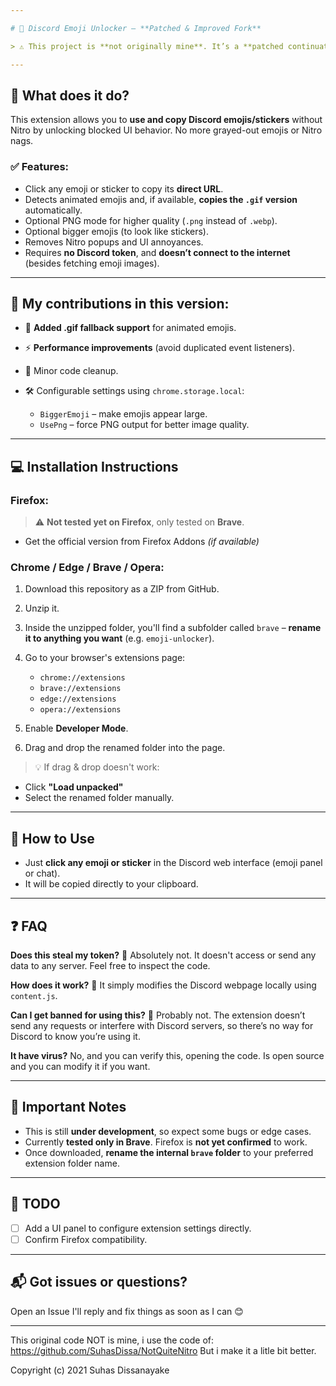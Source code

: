 ```yaml
---

# 💬 Discord Emoji Unlocker – **Patched & Improved Fork**

> ⚠️ This project is **not originally mine**. It’s a **patched continuation** with performance tweaks and some **new features** added on top of the original idea.

---
```


## 🚀 What does it do?

This extension allows you to **use and copy Discord emojis/stickers** without Nitro by unlocking blocked UI behavior. No more grayed-out emojis or Nitro nags.

### ✅ Features:

* Click any emoji or sticker to copy its **direct URL**.
* Detects animated emojis and, if available, **copies the `.gif` version** automatically.
* Optional PNG mode for higher quality (`.png` instead of `.webp`).
* Optional bigger emojis (to look like stickers).
* Removes Nitro popups and UI annoyances.
* Requires **no Discord token**, and **doesn’t connect to the internet** (besides fetching emoji images).

---

## 🔧 My contributions in this version:

* 🔄 **Added .gif fallback support** for animated emojis.
* ⚡ **Performance improvements** (avoid duplicated event listeners).
* 🧼 Minor code cleanup.
* 🛠️ Configurable settings using `chrome.storage.local`:

  * `BiggerEmoji` – make emojis appear large.
  * `UsePng` – force PNG output for better image quality.

---

## 💻 Installation Instructions

### Firefox:

> ⚠️ **Not tested yet on Firefox**, only tested on **Brave**.

* Get the official version from Firefox Addons *(if available)*

### Chrome / Edge / Brave / Opera:

1. Download this repository as a ZIP from GitHub.
2. Unzip it.
3. Inside the unzipped folder, you'll find a subfolder called `brave` – **rename it to anything you want** (e.g. `emoji-unlocker`).
4. Go to your browser's extensions page:

   * `chrome://extensions`
   * `brave://extensions`
   * `edge://extensions`
   * `opera://extensions`
5. Enable **Developer Mode**.
6. Drag and drop the renamed folder into the page.

> 💡 If drag & drop doesn't work:

* Click **"Load unpacked"**
* Select the renamed folder manually.

---

## 🧪 How to Use

* Just **click any emoji or sticker** in the Discord web interface (emoji panel or chat).
* It will be copied directly to your clipboard.

---

## ❓ FAQ

**Does this steal my token?**
🚫 Absolutely not. It doesn't access or send any data to any server. Feel free to inspect the code.

**How does it work?**
🧠 It simply modifies the Discord webpage locally using `content.js`.

**Can I get banned for using this?**
🤷 Probably not. The extension doesn’t send any requests or interfere with Discord servers, so there’s no way for Discord to know you’re using it.

**It have virus?**
No, and you can verify this, opening the code. Is open source and you can modify it if you want.

---

## 📢 Important Notes

* This is still **under development**, so expect some bugs or edge cases.
* Currently **tested only in Brave**. Firefox is **not yet confirmed** to work.
* Once downloaded, **rename the internal `brave` folder** to your preferred extension folder name.

---

## 🧰 TODO

* [ ] Add a UI panel to configure extension settings directly.
* [ ] Confirm Firefox compatibility.

---

## 📬 Got issues or questions?

Open an Issue I'll reply and fix things as soon as I can 😊

---


This original code NOT is mine, i use the code of: https://github.com/SuhasDissa/NotQuiteNitro
But i make it a litle bit better.

Copyright (c) 2021 Suhas Dissanayake
